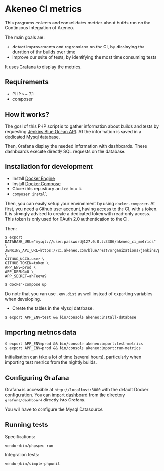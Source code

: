 # Akeneo CI metrics

This programs collects and consolidates metrics about builds run on the Continuous Integration of Akeneo.

The main goals are:
- detect improvements and regressions on the CI, by displaying the duration of the builds over time
- improve our suite of tests, by identifying the most time consuming tests

It uses [Grafana](https://grafana.com/) to display the metrics.

## Requirements

* PHP >= 7.1
* composer

## How it works?

The goal of this PHP script is to gather information about builds and tests by requesting [Jenkins Blue Ocean API](https://github.com/jenkinsci/blueocean-plugin/tree/master/blueocean-rest).
All the information is saved in a dedicated Mysql database.

Then, Grafana display the needed information with dashboards. These dashboards execute directly SQL requests on the database.

## Installation for development

- Install [Docker Engine](https://docs.docker.com/engine/installation/)
- Install [Docker Compose](https://docs.docker.com/compose/install/)
- Clone this repository and `cd` into it.
- `composer install`


Then, you can easily setup your environment by using `docker-composer`.
At first, you need a Github user account, having access to the CI, with a token.
It is strongly advised to create a dedicated token with read-only access. This token is only used for OAuth 2.0 authentication to the CI.
 
Then:
 
```
$ export DATABASE_URL="mysql://user:password@127.0.0.1:3306/akeneo_ci_metrics" \
JENKINS_API_URL=https://ci.akeneo.com/blue/rest/organizations/jenkins/pipelines/akeneo/ \
GITHUB_USER=user \
GITHUB_TOKEN=token \
APP_ENV=prod \
APP_DEBUG=0 \
APP_SECRET=ahFeeva9

$ docker-compose up
```

Do note that you can use `.env.dist` as well instead of exporting variables when developing.

- Create the tables in the Mysql database.

```
$ export APP_ENV=test && bin/console akeneo:install-database
```

## Importing metrics data

```
$ export APP_ENV=prod && bin/console akeneo:import:test-metrics
$ export APP_ENV=prod && bin/console akeneo:import:run-metrics
```

Initialisation can take a lot of time (several hours), particularly when importing test metrics from the nightly builds.

## Configuring Grafana

Grafana is accessible at `http://localhost:3000` with the default Docker configuration.
You can [import dashboard](http://docs.grafana.org/reference/export_import/) from the directory `grafana/dashboard` directly into Grafana.

You will have to configure the Mysql Datasource.

## Running tests

Specifications:
```
vendor/bin/phpspec run
```

Integration tests:
```
vendor/bin/simple-phpunit
```

